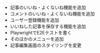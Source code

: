 - 記事のいいね・よくないね機能を追加
- コメントのいいね・よくないね機能を追加
- ユーザー登録機能を追加
- いいねした記事を保存する機能を追加
- PlaywrightでE2Eテストを書く
- そのほかのメニューを追加
- 記事編集画面のスタイリングを変更